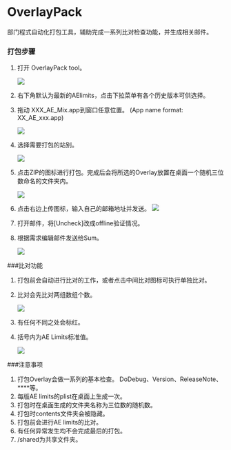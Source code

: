 # OverlayPack

部门程式自动化打包工具，辅助完成一系列比对检查功能，并生成相关邮件。

### 打包步骤
1. 打开 OverlayPack tool。

	![](http://www.zhangwu.tech/20180508081738_9KAZK0_overlaypack-1.jpeg)

2. 右下角默认为最新的AElimits，点击下拉菜单有各个历史版本可供选择。
3. 拖动 XXX_AE_Mix.app到窗口任意位置。
(App name format: XX_AE_xxx.app)

	![](http://www.zhangwu.tech/20180508081738_qx4bHD_overlaypack-2.jpeg)
	
4. 选择需要打包的站别。

	![](http://www.zhangwu.tech/20180508081738_npYv5B_overlaypack-3.jpeg)
	
5. 点击ZIP的图标进行打包。完成后会将所选的Overlay放置在桌面一个随机三位数命名的文件夹内。

	![](http://www.zhangwu.tech/20180508081738_ZF0s1t_overlaypack-4.jpeg)
	
6. 点击右边上传图标，输入自己的邮箱地址并发送。
	![](http://www.zhangwu.tech/20180508081738_pr1Qj3_overlaypack-5.jpeg)
	
7. 打开邮件，将[Uncheck]改成offline验证情况。

8. 根据需求编辑邮件发送给Sum。

	![](http://www.zhangwu.tech/20180508081738_8vpN0g_overlaypack-6.jpeg)

###比对功能

1. 打包前会自动进行比对的工作，或者点击中间比对图标可执行单独比对。

2. 比对会先比对两组数组个数。

	![](http://www.zhangwu.tech/20180508081738_hTSurW_overlaypack-7.jpeg)

3. 有任何不同之处会标红。

4. 括号内为AE Limits标准值。

	![](http://www.zhangwu.tech/20180508081738_Fw5Nvm_overlaypack-8.jpeg)

###注意事项

1. 打包Overlay会做一系列的基本检查。
DoDebug、Version、ReleaseNote、****等。
2. 每版AE limits的plist在桌面上生成一次。
3. 打包时在桌面生成的文件夹名称为三位数的随机数。
4. 打包时contents文件夹会被隐藏。
5. 打包前会进行AE limits的比对。
6. 有任何异常发生均不会完成最后的打包。
7. /shared为共享文件夹。